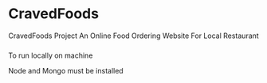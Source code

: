# CravedFoods
CravedFoods Project
An Online Food Ordering Website For Local Restaurant

###
To run locally on machine
 
Node and Mongo must be installed
